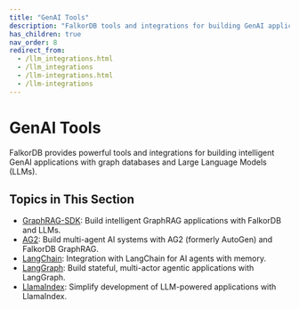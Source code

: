 ```yaml
---
title: "GenAI Tools"
description: "FalkorDB tools and integrations for building GenAI applications"
has_children: true
nav_order: 8
redirect_from:
  - /llm_integrations.html
  - /llm_integrations
  - /llm-integrations.html
  - /llm-integrations
---
```


# GenAI Tools

FalkorDB provides powerful tools and integrations for building intelligent GenAI applications with graph databases and Large Language Models (LLMs).

## Topics in This Section

- [GraphRAG-SDK](./graphrag-sdk.md): Build intelligent GraphRAG applications with FalkorDB and LLMs.
- [AG2](./ag2.md): Build multi-agent AI systems with AG2 (formerly AutoGen) and FalkorDB GraphRAG.
- [LangChain](./langchain.md): Integration with LangChain for AI agents with memory.
- [LangGraph](./langgraph.md): Build stateful, multi-actor agentic applications with LangGraph.
- [LlamaIndex](./llamaindex.md): Simplify development of LLM-powered applications with LlamaIndex.
